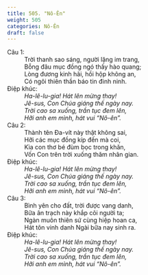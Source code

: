 ```yaml
---
title: 505. "Nô-Ên"
weight: 505
categories: Nô-Ên
draft: false
---
```

<dl><dt>Câu 1:</dt><dd data-verse="1">Trời thanh sao sáng, người lặng im trang, <br/>Bỗng đâu mục đồng ngó thấy hào quang; <br/>Lòng đương kinh hãi, hồi hộp không an, <br/>Có ngôi thiên thần báo tin đinh ninh. </dd><dt>Điệp khúc:</dt><dd data-chorus="1"><em>Ha-lê-lu-gia! Hát lên mừng thay! <br/>Jê-sus, Con Chúa giáng thế ngày nay. <br/>Trời cao sa xuống, trần tục đem lên, <br/>Hỡi anh em mình, hát vui “Nô-ên”. </em></dd><dt>Câu 2:</dt><dd data-verse="2">Thành tên Đa-vít này thật không sai, <br/>Hỡi các mục đồng kíp đến mà coi, <br/>Kìa con thơ bé đùm bọc trong khăn, <br/>Vốn Con trên trời xuống thăm nhân gian. </dd><dt>Điệp khúc:</dt><dd data-chorus="1"><em>Ha-lê-lu-gia! Hát lên mừng thay! <br/>Jê-sus, Con Chúa giáng thế ngày nay. <br/>Trời cao sa xuống, trần tục đem lên, <br/>Hỡi anh em mình, hát vui “Nô-ên”. </em></dd><dt>Câu 3:</dt><dd data-verse="3">Bình yên cho đất, trời được vang danh, <br/>Bữa ân trạch này khắp cõi người ta; <br/>Ngàn muôn thiên sứ cùng hiệp hoan ca, <br/>Hát tôn vinh danh Ngài bữa nay sinh ra. </dd><dt>Điệp khúc:</dt><dd data-chorus="1"><em>Ha-lê-lu-gia! Hát lên mừng thay! <br/>Jê-sus, Con Chúa giáng thế ngày nay. <br/>Trời cao sa xuống, trần tục đem lên, <br/>Hỡi anh em mình, hát vui “Nô-ên”. </em></dd></dl>